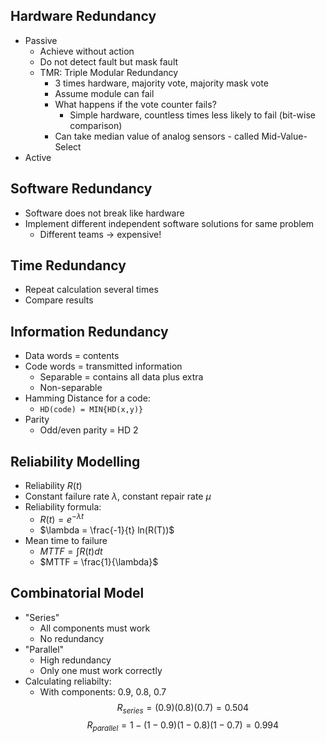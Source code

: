 ## Hardware Redundancy
- Passive
	- Achieve without action
	- Do not detect fault but mask fault
	- TMR: Triple Modular Redundancy
		- 3 times hardware, majority vote, majority mask vote
		- Assume module can fail
		- What happens if the vote counter fails?
			- Simple hardware, countless times less likely to fail (bit-wise comparison)
		- Can take median value of analog sensors - called Mid-Value-Select
- Active

## Software Redundancy
- Software does not break like hardware
- Implement different independent software solutions for same problem
	- Different teams -> expensive!

## Time Redundancy
- Repeat calculation several times
- Compare results

## Information Redundancy
- Data words = contents
- Code words = transmitted information
	- Separable = contains all data plus extra
	- Non-separable
- Hamming Distance for a code:
	- `HD(code) = MIN{HD(x,y)}`
- Parity
	- Odd/even parity = HD 2

## Reliability Modelling
- Reliability $R(t)$
- Constant failure rate $\lambda$, constant repair rate $\mu$
- Reliability formula:
	- $R(t) = e^{-\lambda t}$
	- $\lambda = \frac{-1}{t} ln(R(T))$
- Mean time to failure
	- $MTTF = \int R(t) dt$
	- $MTTF = \frac{1}{\lambda}$

## Combinatorial Model 
- "Series"
	- All components must work
	- No redundancy
- "Parallel"
	- High redundancy
	- Only one must work correctly
- Calculating reliabilty:
	- With components: 0.9, 0.8, 0.7
	$$
	R_{series} = (0.9)(0.8)(0.7) = 0.504
	$$
	$$
	R_{parallel} = 1- (1-0.9)(1-0.8)(1-0.7) = 0.994
	$$
	
